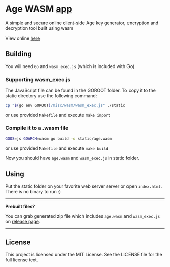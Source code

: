 # Age WASM [app](https://age-wasm.ey.r.appspot.com/)

A simple and secure online client-side Age key generator, encryption and decryption tool built using wasm

View online [here](https://age-wasm.ey.r.appspot.com/)

## Building

You will need `Go` and `wasm_exec.js` (which is included with Go)

### Supporting wasm_exec.js

The JavaScript file can be found in the GOROOT folder. To copy it to the static directory use the following command:

```sh
cp "$(go env GOROOT)/misc/wasm/wasm_exec.js" ./static
```

or use provided `Makefile` and execute `make import`

### Compile it to a .wasm file

```sh
GOOS=js GOARCH=wasm go build -o static/age.wasm
```

or use provided `Makefile` and execute `make build`

Now you should have `age.wasm` and `wasm_exec.js` in static folder.

## Using

Put the static folder on your favorite web server server or open `index.html`.
There is no binary to run :)

---

**Prebuilt files?**

You can grab generated zip file which includes `age.wasm` and `wasm_exec.js` on [release page](https://github.com/MarinX/agewasm/releases).

---

## License

This project is licensed under the MIT License. See the LICENSE file for the full license text.
